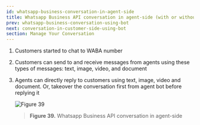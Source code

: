```yaml
---
id: whatsapp-business-conversation-in-agent-side
title: Whatsapp Business API conversation in agent-side (with or without bot)
prev: whatsapp-business-conversation-using-bot
next: conversation-in-customer-side-using-bot
section: Manage Your Conversation
---
```


1. Customers started to chat to WABA number
2. Customers can send to and receive messages from agents using these types of messages: text, image, video, and document
3. Agents can directly reply to customers using text, image, video and document. Or, takeover the conversation first from agent bot before replying it

    ![Figure 39](/assets/images/products/kata-omnichat/image39.png)

    > **Figure 39.** Whatsapp Business API conversation in agent-side
